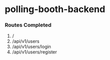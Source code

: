 # polling-booth-backend

### Routes Completed

1. /
2. /api/v1/users
3. /api/v1/users/login
4. /api/v1/users/register

